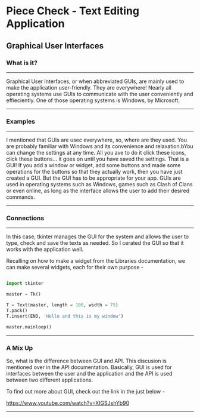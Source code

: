 # Piece Check - Text Editing Application
## Graphical User Interfaces
### What is it?

----------------------------------------------------------------------------------------------------------------------------------------

Graphical User Interfaces, or when abbreviated GUIs, are mainly used to make the application user-friendly. They are everywhere! Nearly all operating systems use GUIs to communicate with the user conveniently and effieciently. One of those operating systems is Windows, by Microsoft.

----------------------------------------------------------------------------------------------------------------------------------------

### Examples

----------------------------------------------------------------------------------------------------------------------------------------

I mentioned that GUIs are usec everywhere, so, where are they used. You are probably familiar with Windows and its convenience and relaxation.bYou can change the settings at any time. All you ave to do it click these icons, click these buttons... it goes on until you have saved the settings. That is a GUI! If you add a window or widget, add some buttons and made some operations for the buttons so that they actually work, then you have just created a GUI. But the GUI has to be appropriate for your app. GUIs are used in operating systems such as Windows, games such as Clash of Clans or even online, as long as the interface allows the user to add their desired commands.

----------------------------------------------------------------------------------------------------------------------------------------

### Connections

----------------------------------------------------------------------------------------------------------------------------------------

In this case, tkinter manages the GUI for the system and allows the user to type, check and save the texts as needed. So I cerated the GUI so that it works with the application well.

Recalling on how to make a widget from the Libraries documentation, we can make several widgets, each for their own purpose -

```Python

import tkinter

master = Tk()

T = Text(master, length = 100, width = 75)
T.pack()
T.insert(END, 'Hello and this is my window')

master.mainloop()

```

----------------------------------------------------------------------------------------------------------------------------------------

### A Mix Up

So, what is the difference between GUI and API. This discusion is mentioned over in the API documentation. Basically, GUI is used for interfaces between the user and the application and the API is used between two different applications.

To find out more about GUI, check out the link in the just below -

https://www.youtube.com/watch?v=XIGSJshYb90

----------------------------------------------------------------------------------------------------------------------------------------
